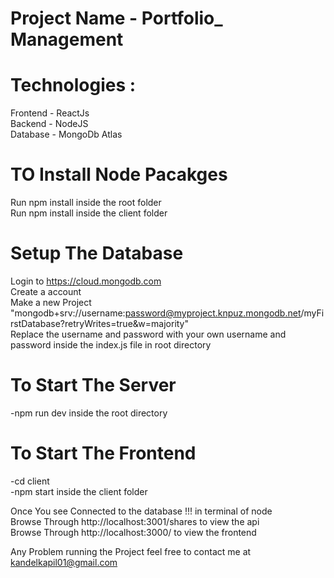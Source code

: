 # Project Name - Portfolio_ Management

# Technologies :
  Frontend - ReactJs <br/>
  Backend - NodeJS <br/>
  Database - MongoDb Atlas <br/>

# TO Install Node Pacakges

  Run npm install inside the root folder <br/>
  Run npm install inside the client folder <br/>
 
# Setup The Database

  Login to https://cloud.mongodb.com <br/>
  Create a account <br/>
  Make a new Project <br/>
  "mongodb+srv://username:password@myproject.knpuz.mongodb.net/myFirstDatabase?retryWrites=true&w=majority" <br/>
  Replace the username and password with your own username and password inside the index.js file in root directory <br/>

# To Start The Server
 -npm run dev inside the root directory 

# To Start The Frontend
 -cd client <br/>
 -npm start inside the client folder <br/>

Once You see Connected to the database !!! in terminal of node <br/> 
Browse Through http://localhost:3001/shares to view the api <br/>
Browse Through http://localhost:3000/ to view the frontend <br/>

Any Problem running the Project feel free to contact me at kandelkapil01@gmail.com <br/>


